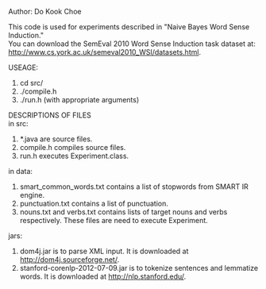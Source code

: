 Author: Do Kook Choe

This code is used for experiments described in "Naive Bayes Word Sense Induction."  
You can download the SemEval 2010 Word Sense Induction task dataset at: http://www.cs.york.ac.uk/semeval2010_WSI/datasets.html.  

USEAGE:   
1. cd src/  
2. ./compile.h  
3. ./run.h (with appropriate arguments)  

DESCRIPTIONS OF FILES  
in src:  
1. *.java are source files.  
2. compile.h compiles source files.  
3. run.h executes Experiment.class.   

in data:  
1. smart_common_words.txt contains a list of stopwords from SMART IR engine.  
2. punctuation.txt contains a list of punctuation.  
3. nouns.txt and verbs.txt contains lists of target nouns and verbs respectively. These files are need to execute   Experiment.

jars:  
1. dom4j.jar is to parse XML input. It is downloaded at http://dom4j.sourceforge.net/.  
2. stanford-corenlp-2012-07-09.jar is to tokenize sentences and lemmatize words. It is downloaded at http://nlp.stanford.edu/.  
